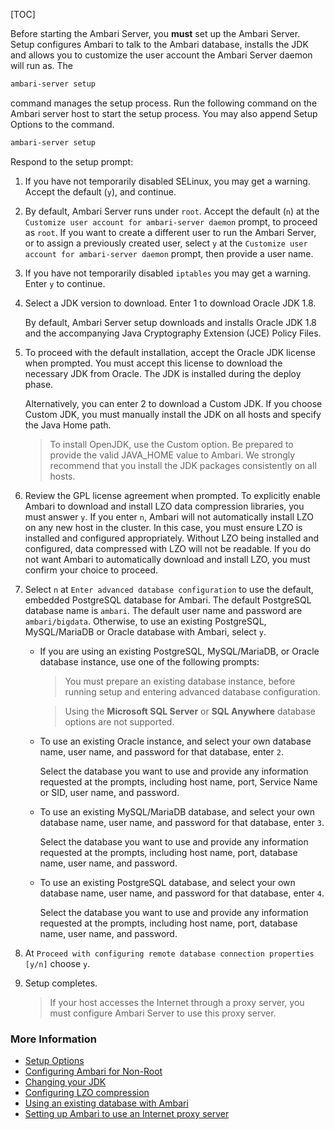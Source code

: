 [TOC]

Before starting the Ambari Server, you **must** set up the Ambari Server. Setup configures Ambari to talk to the Ambari database, installs the JDK and allows you to customize the user account the Ambari Server daemon will run as. The

```bash
ambari-server setup
```

command manages the setup process. Run the following command on the Ambari server host to start the setup process. You may also append Setup Options to the command.

```bash
ambari-server setup
```

Respond to the setup prompt:

1. If you have not temporarily disabled SELinux, you may get a warning. Accept the default (`y`), and continue.
2. By default, Ambari Server runs under `root`. Accept the default (`n`) at the `Customize user account for ambari-server daemon` prompt, to proceed as `root`. If you want to create a different user to run the Ambari Server, or to assign a previously created user, select `y` at the `Customize user account for ambari-server daemon` prompt, then provide a user name.
3. If you have not temporarily disabled `iptables` you may get a warning. Enter `y` to continue.
4. Select a JDK version to download. Enter 1 to download Oracle JDK 1.8.

    By default, Ambari Server setup downloads and installs Oracle JDK 1.8 and the accompanying Java Cryptography Extension (JCE) Policy Files.

5. To proceed with the default installation, accept the Oracle JDK license when prompted. You must accept this license to download the necessary JDK from Oracle. The JDK is installed during the deploy phase.

    Alternatively, you can enter 2 to download a Custom JDK. If you choose Custom JDK, you must manually install the JDK on all hosts and specify the Java Home path.
    
    > To install OpenJDK, use the Custom option. Be prepared to provide the valid JAVA_HOME value to Ambari. We strongly recommend that you install the JDK packages consistently on all hosts.

6. Review the GPL license agreement when prompted. To explicitly enable Ambari to download and install LZO data compression libraries, you must answer `y`. If you enter `n`, Ambari will not automatically install LZO on any new host in the cluster. In this case, you must ensure LZO is installed and configured appropriately. Without LZO being installed and configured, data compressed with LZO will not be readable. If you do not want Ambari to automatically download and install LZO, you must confirm your choice to proceed.
7. Select `n` at `Enter advanced database configuration` to use the default, embedded PostgreSQL database for Ambari. The default PostgreSQL database name is `ambari`. The default user name and password are `ambari/bigdata`. Otherwise, to use an existing PostgreSQL, MySQL/MariaDB or Oracle database with Ambari, select `y`.

   - If you are using an existing PostgreSQL, MySQL/MariaDB, or Oracle database instance, use one of the following prompts:

      > You must prepare an existing database instance, before running setup and entering advanced database configuration.
    
      > Using the **Microsoft SQL Server** or **SQL Anywhere** database options are not supported.

   - To use an existing Oracle instance, and select your own database name, user name, and password for that database, enter `2`.

       Select the database you want to use and provide any information requested at the prompts, including host name, port, Service Name or SID, user name, and password.

   - To use an existing MySQL/MariaDB database, and select your own database name, user name, and password for that database, enter `3`.

       Select the database you want to use and provide any information requested at the prompts, including host name, port, database name, user name, and password.

   - To use an existing PostgreSQL database, and select your own database name, user name, and password for that database, enter `4`.

       Select the database you want to use and provide any information requested at the prompts, including host name, port, database name, user name, and password.

8. At `Proceed with configuring remote database connection properties [y/n]` choose `y`.
9. Setup completes.

    > If your host accesses the Internet through a proxy server, you must configure Ambari Server to use this proxy server.

### More Information

- [Setup Options]($SetupOptions)
- [Configuring Ambari for Non-Root](https://docs.devlive.org/read/apache-ambari-en-administering-2.7.4.0/Configuring-Ambari-For-Non-Root)
- [Changing your JDK](https://docs.devlive.org/read/apache-ambari-en-administering-2.7.4.0/Changing-Your-JDK)
- [Configuring LZO compression](https://docs.devlive.org/read/apache-ambari-en-administering-2.7.4.0/Configuring-LZO-Compression)
- [Using an existing database with Ambari](https://docs.devlive.org/read/apache-ambari-en-administering-2.7.4.0/Using-An-Existing-Database-With-Ambari)
- [Setting up Ambari to use an Internet proxy server](https://docs.devlive.org/read/apache-ambari-en-administering-2.7.4.0/Setting-Up-Ambari-To-Use-An-Internet-Proxy-Server)
